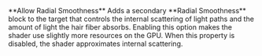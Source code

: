 <tr>
<td>**Allow Radial Smoothness**</td>
<td>Adds a secondary **Radial Smoothness** block to the target that controls the internal scattering of light paths and the amount of light the hair fiber absorbs. Enabling this option makes the shader use slightly more resources on the GPU. When this property is disabled, the shader approximates internal scattering.</td>
</tr>
